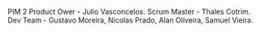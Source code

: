 PIM 2
Product Ower - Julio Vasconcelos.
Scrum Master - Thales Cotrim.
Dev Team - Gustavo Moreira, Nicolas Prado, Alan Oliveira, Samuel Vieira.
